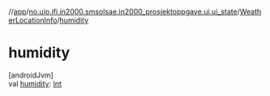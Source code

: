 //[app](../../../index.md)/[no.uio.ifi.in2000.smsolsae.in2000_prosjektoppgave.ui.ui_state](../index.md)/[WeatherLocationInfo](index.md)/[humidity](humidity.md)

# humidity

[androidJvm]\
val [humidity](humidity.md): [Int](https://kotlinlang.org/api/latest/jvm/stdlib/kotlin/-int/index.html)
